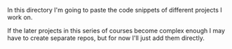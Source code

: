 In this directory I'm going to paste the code snippets of different projects I work on.

If the later projects in this series of courses become complex enough I may have to create separate repos, but for now I'll just add them directly.
